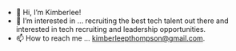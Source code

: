 - 👋 Hi, I’m Kimberlee!
- 👀 I’m interested in ... recruiting the best tech talent out there and interested in tech recruiting and leadership opportunities.
- 📫 How to reach me ... kimberleepthompson@gmail.com.
